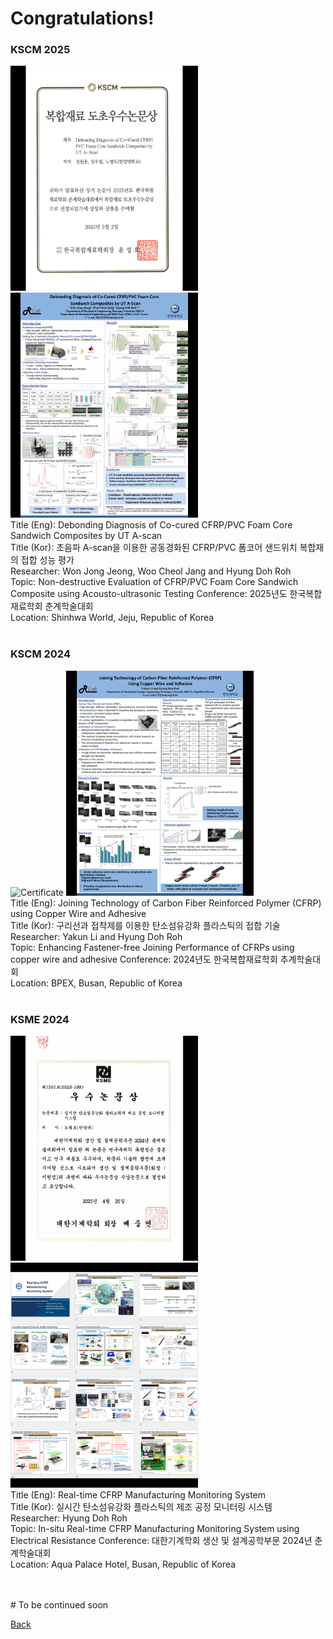 

# Congratulations!


### **KSCM 2025**
<img src="assets/css/그림5.png" alt="Certificate" width="300" height="360" >  <img src="assets/css/그림6.png" alt="Content"  width="300" height="360"  > <br>
Title (Eng): Debonding Diagnosis of Co-cured CFRP/PVC Foam Core Sandwich Composites by UT A-scan <br>
Title (Kor): 초음파 A-scan을 이용한 공동경화된 CFRP/PVC 폼코어 샌드위치 복합재의 접합 성능 평가 <br>
Researcher: Won Jong Jeong, Woo Cheol Jang and Hyung Doh Roh <br>
Topic: Non-destructive Evaluation of CFRP/PVC Foam Core Sandwich Composite using Acousto-ultrasonic Testing
Conference: 2025년도 한국복합재료학회 춘계학술대회 <br>
Location: Shinhwa World, Jeju, Republic of Korea <br>
<br>


### **KSCM 2024**
<img src="assets/css/그림1.png" alt="Certificate"  width="300" height="360" >  <img src="assets/css/그림2.png" alt="Content"  width="300" height="360"  > <br>
Title (Eng): Joining Technology of Carbon Fiber Reinforced Polymer (CFRP) using Copper Wire and Adhesive <br>
Title (Kor): 구리선과 접착제를 이용한 탄소섬유강화 플라스틱의 접합 기술 <br>
Researcher: Yakun Li and Hyung Doh Roh <br>
Topic: Enhancing Fastener-free Joining Performance of CFRPs using copper wire and adhesive
Conference: 2024년도 한국복합재료학회 추계학술대회 <br>
Location: BPEX, Busan, Republic of Korea <br>
<br>


### **KSME 2024**
<img src="assets/css/그림7.png" alt="Certificate" width="300" height="360" > <img src="assets/css/그림8.png" alt="Content" width="300" height="360" > <br>
Title (Eng): Real-time CFRP Manufacturing Monitoring System <br>
Title (Kor): 실시간 탄소섬유강화 플라스틱의 제조 공정 모니터링 시스템 <br>
Researcher: Hyung Doh Roh <br>
Topic: In-situ Real-time CFRP Manufacturing Monitoring System using Electrical Resistance
Conference: 대한기계학회 생산 및 설계공학부문 2024년 춘계학술대회 <br>
Location: Aqua Palace Hotel, Busan, Republic of Korea <br>
<br>


<br>
# To be continued soon 

<br>

[Back](./)
<br>
<br>
